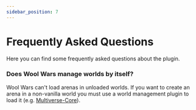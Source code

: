 ```yaml
---
sidebar_position: 7
---
```


# Frequently Asked Questions

Here you can find some frequently asked questions about the plugin.

### Does Wool Wars manage worlds by itself?

Wool Wars can't load arenas in unloaded worlds. If you want to create an arena in a non-vanilla world you must use a world management plugin to load it (e.g. [Multiverse-Core](https://dev.bukkit.org/projects/multiverse-core)).